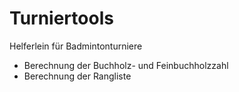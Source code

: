 # Turniertools
Helferlein für Badmintonturniere

- Berechnung der Buchholz- und Feinbuchholzzahl
- Berechnung der Rangliste
